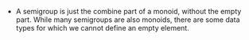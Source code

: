 * A semigroup is just the combine part of a monoid, without the empty part. While many semigroups are also monoids, there are some data types for which we cannot define an empty element.